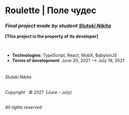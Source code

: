 # Roulette | Поле чудес

### _Final project made by student [Slutski Nikita](https://github.com/user-of-github)_

__[This project is the property of its developer]__

&nbsp;

* __Technologies__: TypeScript, React, MobX, BabylonJS
* __Terms of development__: June 20, 2021 ——> July 19, 2021  
  &nbsp; &nbsp;

###### Slutski Nikita

###### Copyright &nbsp; © 2021 &nbsp;(June - July)

###### All rights reserved